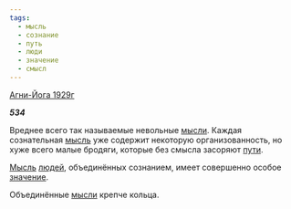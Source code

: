 ```yaml
---
tags:
  - мысль
  - сознание
  - путь
  - люди
  - значение
  - смысл
---
```

[Агни-Йога 1929г](https://127.0.0.1:4002/agni/1929)

___534___

Вреднее всего так называемые невольные [мысли](../../../tags/#[мысль](../../../tags/#мысль)). Каждая сознательная [мысль](../../../tags/#мысль) уже содержит некоторую организованность, но хуже всего малые бродяги, которые без смысла засоряют [пути](../../../tags/#путь).   

[Мысль](../../../tags/#мысль) [людей](../../../tags/#люди), объединённых сознанием, имеет совершенно особое [значение](../../../tags/#значение).   

Объединённые [мысли](../../../tags/#[мысль](../../../tags/#мысль)) крепче кольца.